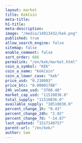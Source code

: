```yaml
---
layout: market
title: KekCoin
meta-title: 
h1-title: 
meta-description: 
image: "/media/14913432/kek.png"
published: true
allow_search_engine: false
sitemap: false
enable_comment: false
sort_order: 686
permalink: "/en/kek/market.html"
coin_a_symbol: "KEK"
coin_a_name: "KekCoin"
coin_a_lower_case: "kek"
price_usd: "0.210083"
price_btc: "0.00001788"
24h_volume_usd: "3708.48"
market_cap_usd: "11510836.0"
total_supply: "11510836.0"
available_supply: "10510836.0"
percent_change_1h: "0.43"
percent_change_24h: "2.02"
percent_change_7d: "-14.87"
last_updated: "1517140757"
parent-url: "/en/kek/"
author: Sam
---
```


